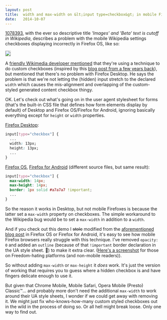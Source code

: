 ```yaml
---
layout: post
title:  width and max-width on &lt;input type=checkbox&gt; in mobile Firefox browsers
date:   2014-10-07
---
```


[1078393][bug], with the ever so descriptive title *'Images' and 'Beta' text is cutoff in Wikipedia*, describes a problem with the mobile Wikipedia settings checkboxes displaying incorrectly in Firefox OS, like so:

<img src="https://miketaylr.com/posts/assets/cutoff.png" style="border:1px solid #ccc; max-width: 100%;">

A [friendly Wikimedia developer mentioned][comment] that they're using a technique to do custom checkboxes (inspired by this [blog post from a few years back][hack]), but mentioned that there's no problem with Firefox Desktop. He says the problem is that we're not letting the (hidden) input stretch to the declared `width` which causes the mis-alignment and overlapping of the custom-styled generated content checkbox thingy.

OK. Let's check out what's going on in the user agent stylesheet for forms (that's the built-in CSS file that defines how form elements display by default) of Desktop and Firefox OS/Firefox for Android, ignoring basically everything except for `height` or `width` properties.

[Firefox Desktop][1]:

```css
input[type="checkbox"] {
  ...
  width: 13px;
  height: 13px;
  ...
}
```


[Firefox OS][2], [Firefox for Android][3] (different source files, but same result):

```css
input[type="checkbox"] {
  max-width: 14px;
  max-height: 14px;
  border: 1px solid #a7a7a7 !important;
  ...
}
```

So the reason it works in Desktop, but not mobile Firefoxes is because the latter set a `max-width` property on checkboxes. The simple workaround to the Wikipedia bug would be to set a `max-width` in addition to a `width`.

And if you check out this demo I <strike>stole</strike> modified from the [aforementioned blog post][hack] in Firefox OS or Firefox for Android, it's easy to see how mobile Firefox browsers really struggle with this technique. I've removed `opacity: 0` and added an `outline` (because of that `!important` border declaration in the UA style sheet. 💩) to make it extra clear. ([Here's a screenshot][screenshot] for those on Freedom-hating platforms (and non-mobile readers)).

So without adding `max-width` or `max-height` it *does* work. It's just the version of working that requires you to guess where a hidden checkbox is and have fingers delicate enough to use it.

But given that Chrome Mobile, Mobile Safari, Opera Mobile (Presto) Classic™... and probably more don't need the additional `max-width` to work around their UA style sheets, I wonder if we could get away with removing it. We might just fix who-knows-how-many custom styled checkboxes out in the wild in the process of doing so. Or all hell might break loose. Only one way to find out.


[bug]: https://bugzilla.mozilla.org/show_bug.cgi?id=1078393
[comment]: https://bugzilla.mozilla.org/show_bug.cgi?id=1078393#c6
[hack]: http://tympanus.net/codrops/2012/09/13/button-switches-with-checkboxes-and-css3-fanciness/
[1]: http://mxr.mozilla.org/mozilla-central/source/layout/style/forms.css#501
[2]: http://mxr.mozilla.org/mozilla-central/source/b2g/chrome/content/content.css#180
[3]: http://mxr.mozilla.org/mozilla-central/source/mobile/android/themes/core/content.css#180
[demo]: https://miketaylr.com/bzla/1078393-1.html
[screenshot]: https://miketaylr.com/posts/assets/inputwidths.png